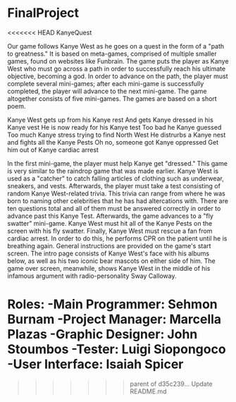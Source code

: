 FinalProject
============
<<<<<<< HEAD
KanyeQuest

Our game follows Kanye West as he goes on a quest in the form of a "path to greatness." It is based on meta-games, comprised of multiple smaller games, found on websites like Funbrain. The game puts the player as Kanye West who must go across a path in order to successfully reach his ultimate objective,  becoming a god. In order to advance on the path, the player must complete several mini-games; after each mini-game is successfully completed, the player will advance to the next mini-game. The game altogether consists of five mini-games. The games are based on a short poem.
  
Kanye West gets up from his Kanye rest
And gets Kanye dressed in his Kanye vest
He is now ready for his Kanye test
Too bad he Kanye guessed
Too much Kanye stress trying to find North West
He distrurbs a Kanye nest and fights all the Kanye Pests
Oh no, someone got Kanye oppressed
Get him out of Kanye cardiac arrest

In the first mini-game, the player must help Kanye get "dressed." This game is very similar to the raindrop game that was made earlier. Kanye West is used as a "catcher" to catch falling articles of clothing such as underwear, sneakers, and vests. Afterwards, the player must take a test consisting of random Kanye West-related trivia. This trivia can range from where he was born to naming other celebrities that he has had altercations with. There are ten questions total and all of them must be answered correctly in order to advance past this Kanye Test. Afterwards, the game advances to a "fly swatter" mini-game. Kanye West must hit all of the Kanye Pests on the screen with his fly swatter. Finally, Kanye West must rescue a fan from cardiac arrest. In order to do this, he performs CPR on the patient until he is breathing again. General instructions are provided on the game's start screen. The intro page consists of Kanye West's face with his albums below, as well as his two iconic bear mascots on either side of him. The game over screen, meanwhile, shows Kanye West in the middle of his infamous argument with radio-personality Sway Calloway.

Roles:
-Main Programmer: Sehmon Burnam
-Project Manager: Marcella Plazas
-Graphic Designer: John Stoumbos
-Tester: Luigi Siopongoco
-User Interface: Isaiah Spicer
=======
>>>>>>> parent of d35c239... Update README.md
